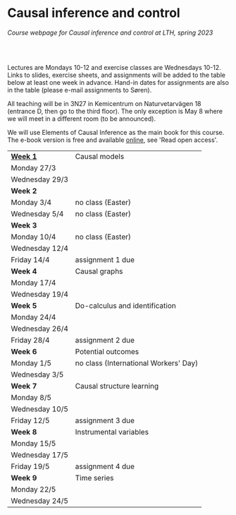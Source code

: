 # Causal inference and control

*Course webpage for Causal inference and control at LTH, spring 2023*


<br/><br/>

Lectures are Mondays 10-12 and exercise classes are Wednesdays 10-12. Links to slides, exercise sheets, and assignments will be added to the table below at least one week in advance. Hand-in dates for assignments are also in the table (please e-mail assignments to Søren).

All teaching will be in 3N27 in Kemicentrum on Naturvetarvägen 18 (entrance D, then go to the third floor). The only exception is May 8 where we will meet in a different room (to be announced).

We will use Elements of Causal Inference as the main book for this course. The e-book version is free and available [online](https://mitpress.mit.edu/9780262037310/elements-of-causal-inference/#:~:text=Elements%20of%20Causal%20Inference%20is,data%20to%20understand%20the%20world), see 'Read open access'. 



|   |  |
| ------------- | ------------- |
| [**Week 1**](https://github.com/soerenwengel/causalinferenceandcontrol/wiki/Week-1)  |  Causal models |
| Monday 27/3  |   |
| Wednesday 29/3  |   |
| **Week 2**  |   |
|  Monday 3/4 | no class (Easter)  |
|  Wednesday 5/4 | no class (Easter)  |
| **Week 3**  |   |
|  Monday 10/4 |  no class (Easter) |
| Wednesday 12/4  |   |
| Friday 14/4  | assignment 1 due  |
| **Week 4**  |  Causal graphs |
|  Monday 17/4 |   |
| Wednesday 19/4  |   |
| **Week 5**  | Do-calculus and identification  |
| Monday 24/4  |   |
|  Wednesday 26/4 |   |
| Friday 28/4  | assignment 2 due  |
| **Week 6**  | Potential outcomes  |
| Monday 1/5  |  no class (International Workers' Day) |
|  Wednesday 3/5 |   |
| **Week 7**  | Causal structure learning  |
| Monday 8/5  |   |
| Wednesday 10/5  |   |
| Friday 12/5  | assignment 3 due  |
| **Week 8**  |  Instrumental variables |
|  Monday 15/5 |   |
| Wednesday 17/5  |   |
| Friday 19/5  | assignment 4 due  |
| **Week 9**  | Time series  |
|  Monday 22/5 |   |
| Wednesday 24/5  |   |

